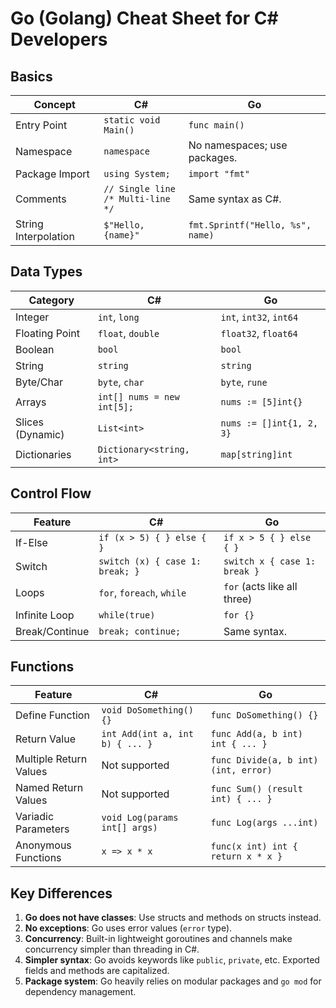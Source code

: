 # Go (Golang) Cheat Sheet for C# Developers

## Basics
| Concept             | C#                               | Go                                   |
|---------------------|----------------------------------|--------------------------------------|
| Entry Point         | `static void Main()`            | `func main()`                       |
| Namespace           | `namespace`                    | No namespaces; use packages.        |
| Package Import      | `using System;`                | `import "fmt"`                      |
| Comments            | `// Single line` <br> `/* Multi-line */` | Same syntax as C#.                  |
| String Interpolation| `$"Hello, {name}"`             | `fmt.Sprintf("Hello, %s", name)`    |

## Data Types
| Category            | C#                               | Go                                   |
|---------------------|----------------------------------|--------------------------------------|
| Integer             | `int`, `long`                   | `int`, `int32`, `int64`             |
| Floating Point      | `float`, `double`               | `float32`, `float64`                |
| Boolean             | `bool`                          | `bool`                              |
| String              | `string`                        | `string`                            |
| Byte/Char           | `byte`, `char`                  | `byte`, `rune`                      |
| Arrays              | `int[] nums = new int[5];`      | `nums := [5]int{}`                  |
| Slices (Dynamic)    | `List<int>`                     | `nums := []int{1, 2, 3}`            |
| Dictionaries        | `Dictionary<string, int>`       | `map[string]int`                    |

## Control Flow
| Feature             | C#                               | Go                                   |
|---------------------|----------------------------------|--------------------------------------|
| If-Else            | `if (x > 5) { } else { }`       | `if x > 5 { } else { }`             |
| Switch             | `switch (x) { case 1: break; }` | `switch x { case 1: break }`        |
| Loops              | `for`, `foreach`, `while`       | `for` (acts like all three)         |
| Infinite Loop      | `while(true)`                   | `for {}`                            |
| Break/Continue     | `break; continue;`              | Same syntax.                        |

## Functions
| Feature              | C#                               | Go                                   |
|----------------------|----------------------------------|--------------------------------------|
| Define Function      | `void DoSomething() {}`         | `func DoSomething() {}`             |
| Return Value         | `int Add(int a, int b) { ... }` | `func Add(a, b int) int { ... }`    |
| Multiple Return Values| Not supported                  | `func Divide(a, b int) (int, error)`|
| Named Return Values  | Not supported                  | `func Sum() (result int) { ... }`   |
| Variadic Parameters  | `void Log(params int[] args)`   | `func Log(args ...int)`             |
| Anonymous Functions  | `x => x * x`                   | `func(x int) int { return x * x }`  |

## Key Differences
1. **Go does not have classes**: Use structs and methods on structs instead.
2. **No exceptions**: Go uses error values (`error` type).
3. **Concurrency**: Built-in lightweight goroutines and channels make concurrency simpler than threading in C#.
4. **Simpler syntax**: Go avoids keywords like `public`, `private`, etc. Exported fields and methods are capitalized.
5. **Package system**: Go heavily relies on modular packages and `go mod` for dependency management.
